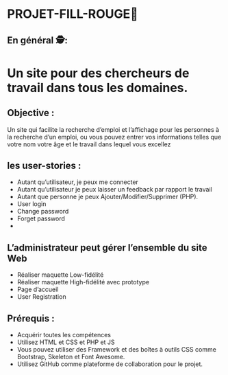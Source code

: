 # PROJET-FILL-ROUGE🚨


 ## En général 🕵️:
 # Un site pour des chercheurs de travail dans tous les domaines. 
 ## Objective :

Un site qui facilite la recherche d’emploi et l’affichage  pour les personnes à la recherche d’un emploi, ou vous pouvez entrer vos informations telles que votre nom votre âge et le travail dans lequel vous excellez

## les  user-stories :
  
*  Autant qu’utilisateur, je peux me connecter
* Autant qu’utilisateur je peux laisser un feedback par rapport le travail
* Autant que personne je peux Ajouter/Modifier/Supprimer (PHP).
* User login 
* Change password
* Forget password
* 
 ## L’administrateur peut gérer l’ensemble du site Web

* Réaliser maquette Low-fidélité
* Réaliser maquette High-fidélité avec prototype
* Page d’accueil
* User Registration 

## Prérequis :

* Acquérir toutes les compétences
* Utilisez HTML et CSS et PHP et JS
* Vous pouvez utiliser des Framework et des boîtes à outils CSS comme Bootstrap, Skeleton et Font Awesome.
* Utilisez GitHub comme plateforme de collaboration pour le projet.
